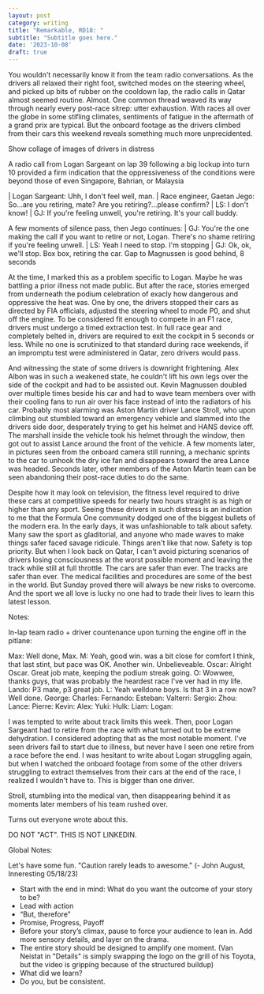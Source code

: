 ```yaml
---
layout: post
category: writing
title: "Remarkable, RD18: "
subtitle: "Subtitle goes here."
date: '2023-10-08'
draft: true
---
```


You wouldn't necessarily know it from the team radio conversations. As the drivers all relaxed their right foot, switched modes on the steering wheel, and picked up bits of rubber on the cooldown lap, the radio calls in Qatar almost seemed routine. Almost. One common thread weaved its way through nearly every post-race sitrep: utter exhaustion. With races all over the globe in some stifling climates, sentiments of fatigue in the aftermath of a grand prix are typical. But the onboard footage as the drivers climbed from their cars this weekend reveals something much more unprecidented.

Show collage of images of drivers in distress

A radio call from Logan Sargeant on lap 39 following a big lockup into turn 10 provided a firm indication that the oppressiveness of the conditions were beyond those of even Singapore, Bahrian, or Malaysia

| Logan Sargeant: Uhh, I don't feel well, man.
| Race engineer, Gaetan Jego: So...are you retiring, mate? Are you retiring?...please confirm?
| LS: I don't know!
| GJ: If you're feeling unwell, you're retiring. It's your call buddy.

A few moments of silence pass, then Jego continues:
| GJ: You're the one making the call if you want to retire or not, Logan. There's no shame retiring if you're feeling unwell.
| LS: Yeah I need to stop. I'm stopping
| GJ: Ok, ok, we'll stop. Box box, retiring the car. Gap to Magnussen is good behind, 8 seconds

At the time, I marked this as a problem specific to Logan. Maybe he was battling a prior illness not made public. But after the race, stories emerged from underneath the podium celebration of exacly how dangerous and oppressive the heat was. One by one, the drivers stopped their cars as directed by FIA officials, adjusted the steering wheel to mode P0, and shut off the engine. To be considered fit enough to compete in an F1 race, drivers must undergo a timed extraction test. In full race gear and completely belted in, drivers are required to exit the cockpit in 5 seconds or less. While no one is scrutinized to that standard during race weekends, if an impromptu test were administered in Qatar, zero drivers would pass.

And witnessing the state of some drivers is downright frightening. Alex Albon was in such a weakened state, he couldn't lift his own legs over the side of the cockpit and had to be assisted out. Kevin Magnussen doubled over multiple times beside his car and had to wave team members over with their cooling fans to run air over his face instead of into the radiators of his car. Probably most alarming was Aston Martin driver Lance Stroll, who upon climbing out stumbled toward an emergency vehicle and slammed into the drivers side door, desperately trying to get his helmet and HANS device off. The marshall inside the vehicle took his helmet through the window, then got out to assist Lance around the front of the vehicle. A few moments later, in pictures seen from the onboard camera still running, a mechanic sprints to the car to unhook the dry ice fan and disappears toward the area Lance was headed. Seconds later, other members of the Aston Martin team can be seen abandoning their post-race duties to do the same.

Despite how it may look on television, the fitness level required to drive these cars at competitive speeds for nearly two hours straight is as high or higher than any sport. Seeing these drivers in such distress is an indication to me that the Formula One community dodged one of the biggest bullets of the modern era. In the early days, it was unfashionable to talk about safety. Many saw the sport as gladitorial, and anyone who made waves to make things safer faced savage ridicule. Things aren't like that now. Safety is top priority. But when I look back on Qatar, I can't avoid picturing scenarios of drivers losing consciousness at the worst possible moment and leaving the track while still at full throttle. The cars are safer than ever. The tracks are safer than ever. The medical facilities and procedures are some of the best in the world. But Sunday proved there will always be new risks to overcome. And the sport we all love is lucky no one had to trade their lives to learn this latest lesson.




Notes:

In-lap team radio + driver countenance upon turning the engine off in the pitlane:

Max: Well done, Max. M: Yeah, good win. was a bit close for comfort I think, that last stint, but pace was OK. Another win. Unbelieveable.
Oscar: Alright Oscar. Great job mate, keeping the podium streak going. O: Wowwee, thanks guys, that was probably the heardest race I've ver had in my life.
Lando: P3 mate, p3 great job. L: Yeah welldone boys. Is that 3 in a row now? Well done.
George: 
Charles:
Fernando:
Esteban:
Valterri:
Sergio:
Zhou:
Lance:
Pierre:
Kevin:
Alex:
Yuki:
Hulk:
Liam:
Logan:

I was tempted to write about track limits this week. Then, poor Logan Sargeant had to retire from the race with what turned out to be extreme dehydration. I considered adopting that as the most notable moment. I've seen drivers fail to start due to illness, but never have I seen one retire from a race before the end. I was hesitant to write about Logan struggling again, but when I watched the onboard footage from some of the other drivers struggling to extract themselves from their cars at the end of the race, I realized I wouldn't have to. This is bigger than one driver.

Stroll, stumbling into the medical van, then disappearing behind it as moments later members of his team rushed over.

Turns out everyone wrote about this.



DO NOT "ACT". THIS IS NOT LINKEDIN.

Global Notes:

Let's have some fun. "Caution rarely leads to awesome." (- John August, Inneresting 05/18/23)

- Start with the end in mind: What do you want the outcome of your story to be?
- Lead with action
- “But, therefore”
- Promise, Progress, Payoff
- Before your story’s climax, pause to force your audience to lean in. Add more sensory details, and layer on the drama.
- The entire story should be designed to amplify one moment. (Van Neistat in "Details" is simply swapping the logo on the grill of his Toyota, but the video is gripping because of the structured buildup)
- What did we learn?
- Do you, but be consistent.
